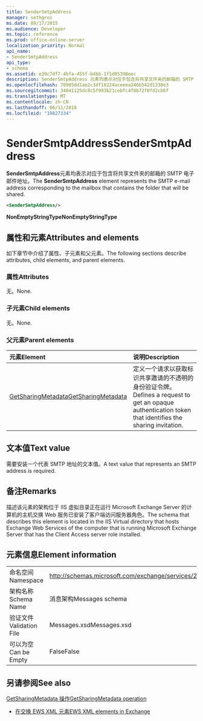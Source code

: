 ```yaml
---
title: SenderSmtpAddress
manager: sethgros
ms.date: 09/17/2015
ms.audience: Developer
ms.topic: reference
ms.prod: office-online-server
localization_priority: Normal
api_name:
- SenderSmtpAddress
api_type:
- schema
ms.assetid: e39c7df7-4bfa-455f-b4bb-1f1d05398eec
description: SenderSmtpAddress 元素均表示对应于包含将共享文件夹的邮箱的 SMTP 电子邮件地址。
ms.openlocfilehash: 70905dd1ae2c3df18224aceeea246b542d1338e3
ms.sourcegitcommit: 34041125dc8c5f993b21cebfc4f8b72f0fd2cb6f
ms.translationtype: MT
ms.contentlocale: zh-CN
ms.lasthandoff: 06/11/2018
ms.locfileid: "19827334"
---
```

# <a name="sendersmtpaddress"></a><span data-ttu-id="e51aa-103">SenderSmtpAddress</span><span class="sxs-lookup"><span data-stu-id="e51aa-103">SenderSmtpAddress</span></span>

<span data-ttu-id="e51aa-104">**SenderSmtpAddress**元素均表示对应于包含将共享文件夹的邮箱的 SMTP 电子邮件地址。</span><span class="sxs-lookup"><span data-stu-id="e51aa-104">The **SenderSmtpAddress** element represents the SMTP e-mail address corresponding to the mailbox that contains the folder that will be shared.</span></span> 
  
```xml
<SenderSmtpAddress/>
```

 <span data-ttu-id="e51aa-105">**NonEmptyStringType**</span><span class="sxs-lookup"><span data-stu-id="e51aa-105">**NonEmptyStringType**</span></span>
## <a name="attributes-and-elements"></a><span data-ttu-id="e51aa-106">属性和元素</span><span class="sxs-lookup"><span data-stu-id="e51aa-106">Attributes and elements</span></span>

<span data-ttu-id="e51aa-107">如下章节中介绍了属性、子元素和父元素。</span><span class="sxs-lookup"><span data-stu-id="e51aa-107">The following sections describe attributes, child elements, and parent elements.</span></span>
  
### <a name="attributes"></a><span data-ttu-id="e51aa-108">属性</span><span class="sxs-lookup"><span data-stu-id="e51aa-108">Attributes</span></span>

<span data-ttu-id="e51aa-109">无。</span><span class="sxs-lookup"><span data-stu-id="e51aa-109">None.</span></span>
  
### <a name="child-elements"></a><span data-ttu-id="e51aa-110">子元素</span><span class="sxs-lookup"><span data-stu-id="e51aa-110">Child elements</span></span>

<span data-ttu-id="e51aa-111">无。</span><span class="sxs-lookup"><span data-stu-id="e51aa-111">None.</span></span>
  
### <a name="parent-elements"></a><span data-ttu-id="e51aa-112">父元素</span><span class="sxs-lookup"><span data-stu-id="e51aa-112">Parent elements</span></span>

|<span data-ttu-id="e51aa-113">**元素**</span><span class="sxs-lookup"><span data-stu-id="e51aa-113">**Element**</span></span>|<span data-ttu-id="e51aa-114">**说明**</span><span class="sxs-lookup"><span data-stu-id="e51aa-114">**Description**</span></span>|
|:-----|:-----|
|[<span data-ttu-id="e51aa-115">GetSharingMetadata</span><span class="sxs-lookup"><span data-stu-id="e51aa-115">GetSharingMetadata</span></span>](getsharingmetadata.md) <br/> |<span data-ttu-id="e51aa-116">定义一个请求以获取标识共享邀请的不透明的身份验证令牌。</span><span class="sxs-lookup"><span data-stu-id="e51aa-116">Defines a request to get an opaque authentication token that identifies the sharing invitation.</span></span>  <br/> |
   
## <a name="text-value"></a><span data-ttu-id="e51aa-117">文本值</span><span class="sxs-lookup"><span data-stu-id="e51aa-117">Text value</span></span>

<span data-ttu-id="e51aa-118">需要安装一个代表 SMTP 地址的文本值。</span><span class="sxs-lookup"><span data-stu-id="e51aa-118">A text value that represents an SMTP address is required.</span></span>
  
## <a name="remarks"></a><span data-ttu-id="e51aa-119">备注</span><span class="sxs-lookup"><span data-stu-id="e51aa-119">Remarks</span></span>

<span data-ttu-id="e51aa-120">描述该元素的架构位于 IIS 虚拟目录正在运行 Microsoft Exchange Server 的计算机的主机交换 Web 服务已安装了客户端访问服务器角色。</span><span class="sxs-lookup"><span data-stu-id="e51aa-120">The schema that describes this element is located in the IIS Virtual directory that hosts Exchange Web Services of the computer that is running Microsoft Exchange Server that has the Client Access server role installed.</span></span>
  
## <a name="element-information"></a><span data-ttu-id="e51aa-121">元素信息</span><span class="sxs-lookup"><span data-stu-id="e51aa-121">Element information</span></span>

|||
|:-----|:-----|
|<span data-ttu-id="e51aa-122">命名空间</span><span class="sxs-lookup"><span data-stu-id="e51aa-122">Namespace</span></span>  <br/> |http://schemas.microsoft.com/exchange/services/2006/messages  <br/> |
|<span data-ttu-id="e51aa-123">架构名称</span><span class="sxs-lookup"><span data-stu-id="e51aa-123">Schema Name</span></span>  <br/> |<span data-ttu-id="e51aa-124">消息架构</span><span class="sxs-lookup"><span data-stu-id="e51aa-124">Messages schema</span></span>  <br/> |
|<span data-ttu-id="e51aa-125">验证文件</span><span class="sxs-lookup"><span data-stu-id="e51aa-125">Validation File</span></span>  <br/> |<span data-ttu-id="e51aa-126">Messages.xsd</span><span class="sxs-lookup"><span data-stu-id="e51aa-126">Messages.xsd</span></span>  <br/> |
|<span data-ttu-id="e51aa-127">可以为空</span><span class="sxs-lookup"><span data-stu-id="e51aa-127">Can be Empty</span></span>  <br/> |<span data-ttu-id="e51aa-128">False</span><span class="sxs-lookup"><span data-stu-id="e51aa-128">False</span></span>  <br/> |
   
## <a name="see-also"></a><span data-ttu-id="e51aa-129">另请参阅</span><span class="sxs-lookup"><span data-stu-id="e51aa-129">See also</span></span>



[<span data-ttu-id="e51aa-130">GetSharingMetadata 操作</span><span class="sxs-lookup"><span data-stu-id="e51aa-130">GetSharingMetadata operation</span></span>](getsharingmetadata-operation.md)


- [<span data-ttu-id="e51aa-131">在交换 EWS XML 元素</span><span class="sxs-lookup"><span data-stu-id="e51aa-131">EWS XML elements in Exchange</span></span>](ews-xml-elements-in-exchange.md)

